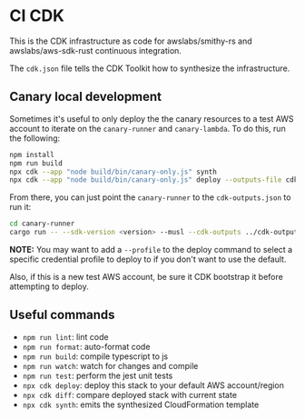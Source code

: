# CI CDK

This is the CDK infrastructure as code for awslabs/smithy-rs and awslabs/aws-sdk-rust
continuous integration.

The `cdk.json` file tells the CDK Toolkit how to synthesize the infrastructure.

## Canary local development

Sometimes it's useful to only deploy the the canary resources to a test AWS account to iterate
on the `canary-runner` and `canary-lambda`. To do this, run the following:

```bash
npm install
npm run build
npx cdk --app "node build/bin/canary-only.js" synth
npx cdk --app "node build/bin/canary-only.js" deploy --outputs-file cdk-outputs.json
```

From there, you can just point the `canary-runner` to the `cdk-outputs.json` to run it:

```bash
cd canary-runner
cargo run -- --sdk-version <version> --musl --cdk-outputs ../cdk-outputs.json
```

__NOTE:__ You may want to add a `--profile` to the deploy command to select a specific credential
profile to deploy to if you don't want to use the default.

Also, if this is a new test AWS account, be sure it CDK bootstrap it before attempting to deploy.

## Useful commands

-   `npm run lint`: lint code
-   `npm run format`: auto-format code
-   `npm run build`: compile typescript to js
-   `npm run watch`: watch for changes and compile
-   `npm run test`: perform the jest unit tests
-   `npx cdk deploy`: deploy this stack to your default AWS account/region
-   `npx cdk diff`: compare deployed stack with current state
-   `npx cdk synth`: emits the synthesized CloudFormation template
